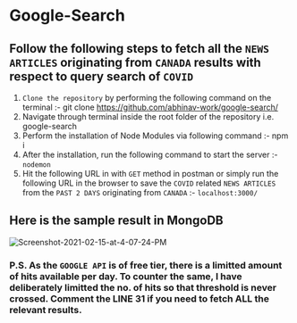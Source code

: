 # Google-Search

## Follow the following steps to fetch all the `NEWS ARTICLES` originating from `CANADA` results with respect to query search of `COVID`
  1. `Clone the repository` by performing the following command on the terminal :- git clone https://github.com/abhinav-work/google-search/
  2. Navigate through terminal inside the root folder of the repository i.e. google-search
  3. Perform the installation of Node Modules via following command :- npm i 
  4. After the installation, run the following command to start the server :- `nodemon` 
  5. Hit the following URL in with `GET` method in postman or simply run the following URL in the browser to save the `COVID` related `NEWS ARTICLES` from the `PAST 2 DAYS` originating from `CANADA` :- `localhost:3000/`

## Here is the sample result in MongoDB <br>
<img src="https://i.ibb.co/VJX9Npp/Screenshot-2021-02-15-at-4-07-24-PM.png" alt="Screenshot-2021-02-15-at-4-07-24-PM" border="0">

### P.S. As the `GOOGLE API` is of free tier, there is a limitted amount of hits available per day. To counter the same, I have deliberately limitted the no. of hits so that threshold is never crossed. Comment the LINE 31 if you need to fetch ALL the relevant results. 
